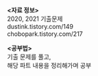 **<자료 정보>**<br>
2020, 2021 기출문제<br>
dustink.tistory.com/149<br>
chobopark.tistory.com/217<br>

**<공부법>**<br>
기출 문제를 풀고,<br>
해당 파트 내용을 정리해가며 공부
